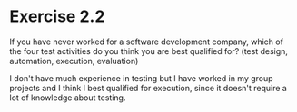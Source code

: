 # Exercise 2.2
If you have never worked for a software development company, which of the four test activities do you think you are best qualified for? (test design, automation, execution, evaluation)

I don't have much experience in testing but I have worked in my group projects and I think I best qualified for execution, since it doesn't require a lot of knowledge about testing.